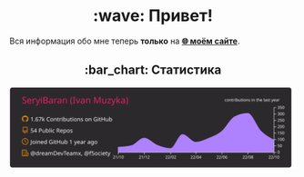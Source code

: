 <h1 align="center">:wave: Привет!</h1>

Вся информация обо мне теперь **только** на [**:globe_with_meridians: моём сайте**](https://seryibaran.github.io/about).

<h2 align="center">:bar_chart: Статистика</h2>

<div align="center">
  <img src="https://raw.githubusercontent.com/SeryiBaran/seryibaran/master/profile-summary-card-output/monokai/0-profile-details.svg" />
</div>
